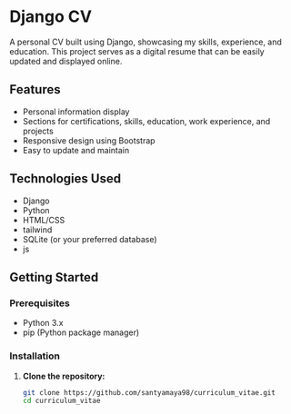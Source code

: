 # Django CV

A personal CV built using Django, showcasing my skills, experience, and education. This project serves as a digital resume that can be easily updated and displayed online.

## Features

- Personal information display
- Sections for certifications, skills, education, work experience, and projects
- Responsive design using Bootstrap
- Easy to update and maintain

## Technologies Used

- Django
- Python
- HTML/CSS
- tailwind
- SQLite (or your preferred database)
- js

## Getting Started

### Prerequisites

- Python 3.x
- pip (Python package manager)

### Installation

1. **Clone the repository:**
   ```bash
   git clone https://github.com/santyamaya98/curriculum_vitae.git
   cd curriculum_vitae
